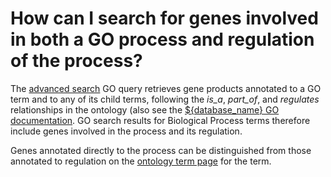 # How can I search for genes involved in both a GO process and regulation of the process?
<!-- pombase_categories: Finding data,Using ontologies -->

The [advanced search](/query) GO query retrieves gene products
annotated to a GO term and to any of its child terms, following the
*is_a*, *part_of*, and *regulates* relationships in the ontology (also
see the [${database_name} GO documentation](/documentation/gene-page-gene-ontology). 
GO search results for Biological Process terms therefore include genes
involved in the process and its regulation.

Genes annotated directly to the process can be distinguished from
those annotated to regulation on the [ontology term page](/documentation/ontology-term-page) 
for the term.
